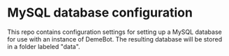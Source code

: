 # MySQL database configuration

This repo contains configuration settings for setting up a MySQL database for use with an instance of DemeBot.
The resulting database will be stored in a folder labeled "data".
